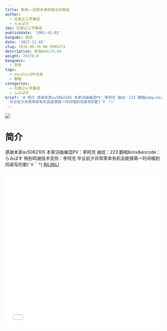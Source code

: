 ```yaml
---
title: 急雨——但愿未来的路与你相连
author:
  - 伦敦之心字幕组
  - らみぱす
zmz: 伦敦之心字幕组
publishdate: '2001-01-03'
bangumi: 其他
date: '2017-11-02'
slug: 2016-06-26-NA-5095273
description: 其他&#8226;NA
weight: 29378.0
bangumis:
  - 其他
tags:
  - vocaloid中文曲
  - 翻唱
categories:
  - 伦敦之心字幕组
  - らみぱす
brief: '# 简介 感谢本家av5062105 本家词曲编混PV：李阿充 曲绘：223 翻唱&amp;mix&amp;encode：らみぱす 特别鸣谢技术支持：李阿充
  毕业前夕非常荣幸有机会能够第一时间唱到同桌写的歌(´∀｀*)'
---
```

![](https://i.imgur.com/DdwK2fQ.png)
# 简介  
感谢本家av5062105
本家词曲编混PV：李阿充
曲绘：223
翻唱&amp;mix&amp;encode：らみぱす
特别鸣谢技术支持：李阿充
毕业前夕非常荣幸有机会能够第一时间唱到同桌写的歌(´∀｀*)
  [BILIBILI](https://www.bilibili.com/video/av5095273/)

<div class="vcontainer">  <iframe class='video' src="//www.bilibili.com/blackboard/player.html?aid=5095273" width="100%" height="500" frameborder="0" allowfullscreen="allowfullscreen"></iframe></div>
